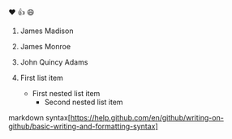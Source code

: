 :heart:
:+1:
:smile:
1. James Madison
2. James Monroe
3. John Quincy Adams


1. First list item
   - First nested list item
     - Second nested list item
     
markdown syntax[https://help.github.com/en/github/writing-on-github/basic-writing-and-formatting-syntax]
